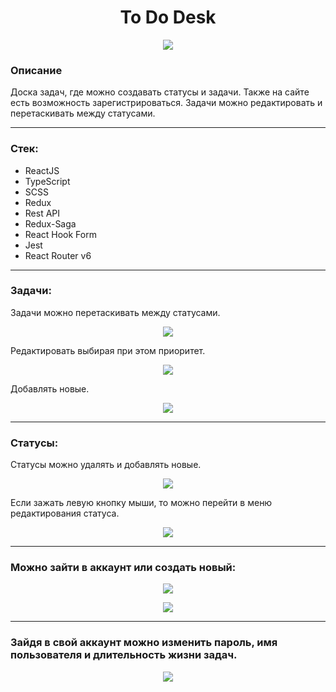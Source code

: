# <center>To Do Desk</center>

<p align="center"> <img  src="src/assets/img/home.png"></p>

### Описание

Доска задач, где можно создавать статусы и задачи. Также на сайте есть 
возможность зарегистрироваться. Задачи можно редактировать и перетаскивать между 
статусами.

---
### Стек:
- ReactJS
- TypeScript
- SCSS
- Redux
- Rest API
- Redux-Saga
- React Hook Form
- Jest
- React Router v6
---
### Задачи:

Задачи можно перетаскивать между статусами.
<p align="center"> <img  src="src/assets/img/drag.png"></p>

Редактировать выбирая при этом приоритет.
<p align="center"> <img  src="src/assets/img/edit1.png"></p>

Добавлять новые.
<p align="center"> <img  src="src/assets/img/add.png"></p>

---
### Статусы:

Статусы можно удалять и добавлять новые. 
<p align="center"> <img  src="src/assets/img/status.png"></p>

Если зажать левую кнопку мыши, то можно перейти в меню редактирования статуса.
<p align="center"> <img  src="src/assets/img/editStatus.png"></p>

---
### Можно зайти в аккаунт или создать новый:

<p align="center"> <img  src="src/assets/img/login1.png"></p>
<p align="center"> <img  src="src/assets/img/register.png"></p>

---
### Зайдя в свой аккаунт можно изменить пароль, имя пользователя и длительность жизни задач.

<p align="center"> <img  src="src/assets/img/update.png"></p>

